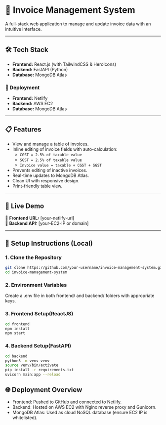 # 🧾 Invoice Management System

A full-stack web application to manage and update invoice data with an intuitive interface.

---

## 🛠️ Tech Stack

- **Frontend:** React.js (with TailwindCSS & HeroIcons)
- **Backend:** FastAPI (Python)
- **Database:** MongoDB Atlas

### 🚀 Deployment

- **Frontend:** Netlify  
- **Backend:** AWS EC2  
- **Database:** MongoDB Atlas

---

## 📋 Features

- View and manage a table of invoices.
- Inline editing of invoice fields with auto-calculation:
  - `CGST = 2.5% of taxable value`
  - `SGST = 2.5% of taxable value`
  - `Invoice value = taxable + CGST + SGST`
- Prevents editing of inactive invoices.
- Real-time updates to MongoDB Atlas.
- Clean UI with responsive design.
- Print-friendly table view.

---

## 🚀 Live Demo

🔗 **Frontend URL:** [your-netlify-url]  
🔗 **Backend API:** [your-EC2-IP or domain]

---

## 🔧 Setup Instructions (Local)

### 1. Clone the Repository

```bash
git clone https://github.com/your-username/invoice-management-system.git
cd invoice-management-system
```
### 2. Environment Variables
Create a .env file in both frontend/ and backend/ folders with appropriate keys.

### 3. Frontend Setup(ReactJS)
```bash
cd frontend
npm install
npm start
```

### 4. Backend Setup(FastAPI)
```bash
cd backend
python3 -m venv venv
source venv/bin/activate
pip install -r requirements.txt
uvicorn main:app --reload
```

## 🌐 Deployment Overview

- Frontend: Pushed to GitHub and connected to Netlify.
- Backend: Hosted on AWS EC2 with Nginx reverse proxy and Gunicorn.
- MongoDB Atlas: Used as cloud NoSQL database (ensure EC2 IP is whitelisted).